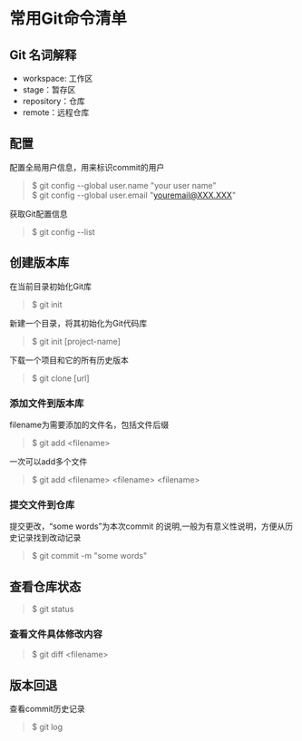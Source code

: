 # 常用Git命令清单  
## Git 名词解释  
* workspace: 工作区  
* stage：暂存区  
* repository：仓库  
* remote：远程仓库  

## 配置  

配置全局用户信息，用来标识commit的用户  
>$ git config --global user.name "your user name"  
>$ git config --global user.email "youremail@XXX.XXX"  

获取Git配置信息  
>$ git config --list  

## 创建版本库  

在当前目录初始化Git库  
>$ git init  

新建一个目录，将其初始化为Git代码库  
>$ git init [project-name]  

下载一个项目和它的所有历史版本  
>$ git clone [url]  

### 添加文件到版本库  

filename为需要添加的文件名，包括文件后缀   
>$ git add \<filename\>  

一次可以add多个文件  
>$ git add \<filename\> \<filename\> \<filename\>  

### 提交文件到仓库  

提交更改，“some words”为本次commit 的说明,一般为有意义性说明，方便从历史记录找到改动记录  
>$ git commit -m "some words"  

## 查看仓库状态  

>$ git status  

### 查看文件具体修改内容  

>$ git diff \<filename\>  

## 版本回退  

查看commit历史记录  
>$ git log  
 
